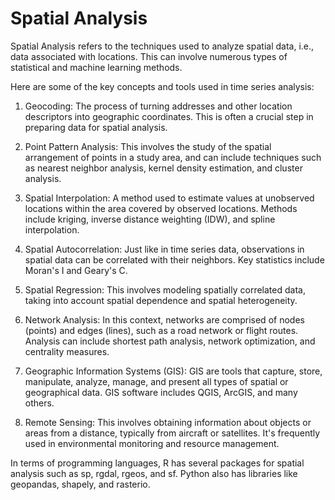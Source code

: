 # Spatial Analysis

Spatial Analysis refers to the techniques used to analyze spatial data, i.e., data associated with locations. This can involve numerous types of statistical and machine learning methods. 

Here are some of the key concepts and tools used in time series analysis:

1. Geocoding: The process of turning addresses and other location descriptors into geographic coordinates. This is often a crucial step in preparing data for spatial analysis.

2. Point Pattern Analysis: This involves the study of the spatial arrangement of points in a study area, and can include techniques such as nearest neighbor analysis, kernel density estimation, and cluster analysis.

3. Spatial Interpolation: A method used to estimate values at unobserved locations within the area covered by observed locations. Methods include kriging, inverse distance weighting (IDW), and spline interpolation.

4. Spatial Autocorrelation: Just like in time series data, observations in spatial data can be correlated with their neighbors. Key statistics include Moran's I and Geary's C.

5. Spatial Regression: This involves modeling spatially correlated data, taking into account spatial dependence and spatial heterogeneity.

6. Network Analysis: In this context, networks are comprised of nodes (points) and edges (lines), such as a road network or flight routes. Analysis can include shortest path analysis, network optimization, and centrality measures.

7. Geographic Information Systems (GIS): GIS are tools that capture, store, manipulate, analyze, manage, and present all types of spatial or geographical data. GIS software includes QGIS, ArcGIS, and many others.

8. Remote Sensing: This involves obtaining information about objects or areas from a distance, typically from aircraft or satellites. It's frequently used in environmental monitoring and resource management.

In terms of programming languages, R has several packages for spatial analysis such as sp, rgdal, rgeos, and sf. Python also has libraries like geopandas, shapely, and rasterio.
